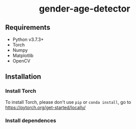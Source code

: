 <h1 align="center">gender-age-detector</h1>

## Requirements
- Python v3.7.3+
- Torch
- Numpy
- Matplotlib
- OpenCV

## Installation

### Install Torch
To install Torch, please don't use ```pip``` or ```conda install```, go to https://pytorch.org/get-started/locally/

### Install dependences